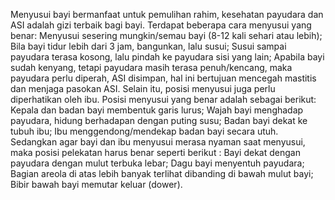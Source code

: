 Menyusui bayi bermanfaat untuk pemulihan rahim, kesehatan payudara dan ASI adalah gizi terbaik bagi bayi. Terdapat beberapa cara menyusui yang benar: Menyusui sesering mungkin/semau bayi (8-12 kali sehari atau lebih); Bila bayi tidur lebih dari 3 jam, bangunkan, lalu susui; Susui sampai payudara terasa kosong, lalu pindah ke payudara sisi yang lain; Apabila bayi sudah kenyang, tetapi payudara masih terasa penuh/kencang, maka payudara perlu diperah, ASI disimpan, hal ini bertujuan mencegah mastitis dan menjaga pasokan ASI. Selain itu, posisi menyusui juga perlu diperhatikan oleh ibu. Posisi menyusui yang benar adalah sebagai berikut: Kepala dan badan bayi membentuk garis lurus; Wajah bayi menghadap payudara, hidung berhadapan dengan puting susu; Badan bayi dekat ke tubuh ibu; Ibu menggendong/mendekap badan bayi secara utuh. Sedangkan agar bayi dan ibu menyusui merasa nyaman  saat menyusui, maka posisi pelekatan harus benar seperti berikut : Bayi dekat dengan payudara dengan mulut terbuka lebar; Dagu bayi menyentuh payudara; Bagian areola di atas lebih banyak terlihat dibanding di bawah mulut bayi; Bibir bawah bayi memutar keluar (dower).
